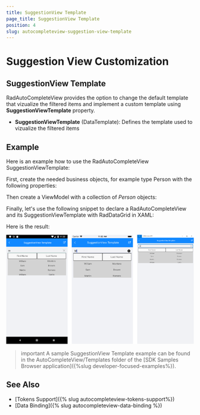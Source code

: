 ```yaml
---
title: SuggestionView Template
page_title: SuggestionView Template
position: 4
slug: autocompleteview-suggestion-view-template
---
```


# Suggestion View Customization

## SuggestionView Template

RadAutoCompleteView provides the option to change the default template that vizualize the filtered items and implement a custom template using **SuggestionViewTemplate** property.

* **SuggestionViewTemplate** (DataTemplate): Defines the template used to vizualize the filtered items

## Example

Here is an example how to use the RadAutoCompleteView SuggestionViewTemplate:

First, create the needed business objects, for example type Person with the following properties:

<snippet id='autocompleteview-templates-suggestionview-businessobject'/>

Then create a ViewModel with a collection of *Person* objects:

<snippet id='autocompleteview-templates-suggestionview-viewmodel'/>

Finally, let's use the following snippet to declare a RadAutoCompleteView and its SuggestionViewTemplate with RadDataGrid in XAML:

<snippet id='autocompleteview-templates-suggestion-view-template-xaml'/>

Here is the result:

![AutoCompleteView SuggestionViewTemplate Example](images/autocompleteview-suggestionview-template.png "AutoCompleteView SuggestionItemTemplate Example")

>important A sample SuggestionView Template example can be found in the AutoCompleteView/Templates folder of the [SDK Samples Browser application]({%slug developer-focused-examples%}).

## See Also

- [Tokens Support]({% slug autocompleteview-tokens-support%})
- [Data Binding]({% slug autocompleteview-data-binding %})
